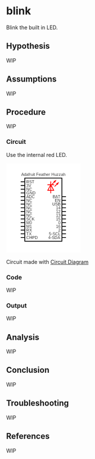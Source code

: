 # blink

Blink the built in LED.

## Hypothesis

WIP

## Assumptions

WIP

## Procedure

WIP

### Circuit

Use the internal red LED.

![](./images/circuit.png)

Circuit made with [Circuit Diagram](https://www.circuit-diagram.org/)

### Code

WIP

### Output

WIP

## Analysis

WIP

## Conclusion

WIP

## Troubleshooting

WIP

## References

WIP
